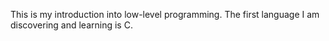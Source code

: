 This is my introduction into low-level programming. The first language I am discovering and learning is C. 